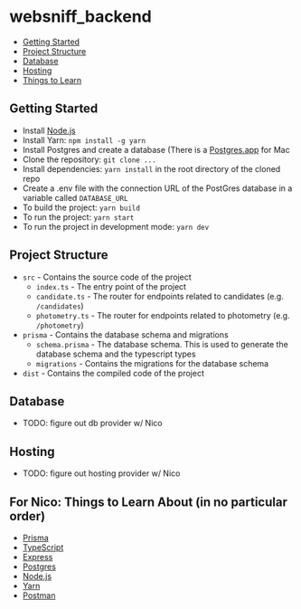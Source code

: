 # websniff_backend

- [Getting Started](#getting-started)
- [Project Structure](#project-structure)
- [Database](#database)
- [Hosting](#hosting)
- [Things to Learn](#for-nico-things-to-learn-about-in-no-particular-order)

## Getting Started

- Install [Node.js](https://nodejs.org/en/download/)
- Install Yarn: `npm install -g yarn`
- Install Postgres and create a database (There is a [Postgres.app](https://postgresapp.com/) for Mac
- Clone the repository: `git clone ...`
- Install dependencies: `yarn install` in the root directory of the cloned repo
- Create a .env file with the connection URL of the PostGres database in a variable called `DATABASE_URL`
- To build the project: `yarn build`
- To run the project: `yarn start`
- To run the project in development mode: `yarn dev`

## Project Structure

- `src` - Contains the source code of the project
  - `index.ts` - The entry point of the project
  - `candidate.ts` - The router for endpoints related to candidates (e.g. `/candidates`)
  - `photometry.ts` - The router for endpoints related to photometry (e.g. `/photometry`)
- `prisma` - Contains the database schema and migrations
  - `schema.prisma` - The database schema. This is used to generate the database schema and the typescript types
  - `migrations` - Contains the migrations for the database schema
- `dist` - Contains the compiled code of the project

## Database

- TODO: figure out db provider w/ Nico

## Hosting

- TODO: figure out hosting provider w/ Nico

## For Nico: Things to Learn About (in no particular order)

- [Prisma](https://www.prisma.io/)
- [TypeScript](https://www.typescriptlang.org/)
- [Express](https://expressjs.com/)
- [Postgres](https://www.postgresql.org/)
- [Node.js](https://nodejs.org/en/)
- [Yarn](https://yarnpkg.com/)
- [Postman](https://www.postman.com/)
